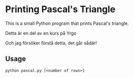 # Printing Pascal's Triangle

This is a small Python program that prints Pascal's triangle.

Detta är en del av en kurs på Yrgo

Och jag försöker förstå detta, det går sådär!

## Usage

`python pascal.py [<number of rows>]`

